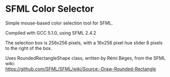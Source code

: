 # SFML Color Selector  
Simple mouse-based color selection tool for SFML.

Compiled with GCC 5.1.0, using SFML 2.4.2

The selection box is 256x256 pixels, with a 16x256 pixel hue slider 8 pixels to the right of the box.

Uses RoundedRectangleShape class, written by Rémi Bèges, from the SFML wiki:   
https://github.com/SFML/SFML/wiki/Source:-Draw-Rounded-Rectangle
